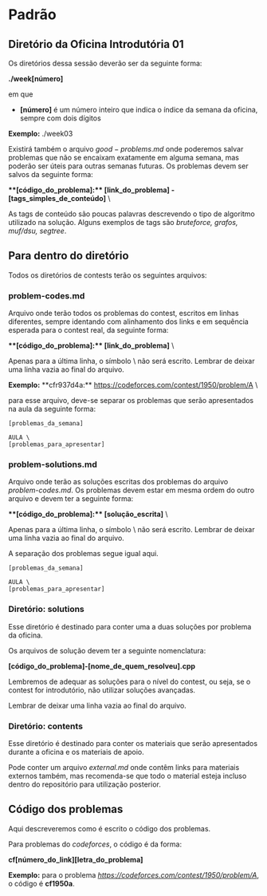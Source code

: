 # Padrão

## Diretório da Oficina Introdutória 01
Os diretórios dessa sessão deverão ser da seguinte forma:

**./week[número]**

em que 
- **[número]** é um número inteiro que indica o índice da semana da oficina, sempre com dois dígitos

**Exemplo:** ./week03

Existirá também o arquivo $good-problems.md$ onde poderemos salvar problemas que não se encaixam exatamente em alguma semana, mas poderão ser úteis para outras semanas futuras.
Os problemas devem ser salvos da seguinte forma:

**\*\*[código_do_problema]:\*\* [link_do_problema] - [tags_simples_de_conteúdo]** \

As tags de conteúdo são poucas palavras descrevendo o tipo de algoritmo utilizado na solução. Alguns exemplos de tags são *bruteforce, grafos, muf/dsu, segtree*.

## Para dentro do diretório

Todos os diretórios de contests terão os seguintes arquivos:

### problem-codes.md
Arquivo onde terão todos os problemas do contest, escritos em linhas diferentes, sempre identando com alinhamento dos links e em sequência esperada para o contest real, da seguinte forma:

**\*\*[código_do_problema]:\*\* [link_do_problema]** \

Apenas para a última linha, o símbolo \\ não será escrito. Lembrar de deixar uma linha vazia ao final do arquivo.

**Exemplo:** \*\*cfr937d4a:\*\* https://codeforces.com/contest/1950/problem/A \

para esse arquivo, deve-se separar os problemas que serão apresentados na aula da seguinte forma:

```
[problemas_da_semana]

AULA \
[problemas_para_apresentar]
```

### problem-solutions.md
Arquivo onde terão as soluções escritas dos problemas do arquivo *problem-codes.md*. Os problemas devem estar em mesma ordem do outro arquivo e devem ter a seguinte forma:

**\*\*[código_do_problema]:\*\* [solução_escrita]** \

Apenas para a última linha, o símbolo \\ não será escrito. Lembrar de deixar uma linha vazia ao final do arquivo.

A separação dos problemas segue igual aqui.

```
[problemas_da_semana]

AULA \
[problemas_para_apresentar]
```

### Diretório: solutions
Esse diretório é destinado para conter uma a duas soluções por problema da oficina.

Os arquivos de solução devem ter a seguinte nomenclatura:

**[código_do_problema]-[nome_de_quem_resolveu].cpp**

Lembremos de adequar as soluções para o nível do contest, ou seja, se o contest for introdutório, não utilizar soluções avançadas. 

Lembrar de deixar uma linha vazia ao final do arquivo.

### Diretório: contents
Esse diretório é destinado para conter os materiais que serão apresentados durante a oficina e os materiais de apoio.

Pode conter um arquivo *external.md* onde contêm links para materiais externos também, mas recomenda-se que todo o material esteja incluso dentro do repositório para utilização posterior.

## Código dos problemas
Aqui descreveremos como é escrito o código dos problemas.

Para problemas do *codeforces*, o código é da forma:

**cf[número_do_link][letra_do_problema]**

**Exemplo:**
para o problema *https://codeforces.com/contest/1950/problem/A*, o código é **cf1950a**.
